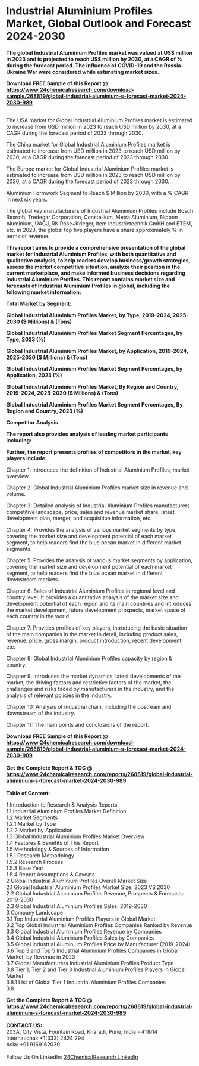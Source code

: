 <h1>Industrial Aluminium Profiles Market, Global Outlook and Forecast 2024-2030</h1><p><strong>The global Industrial Aluminium Profiles market was valued at US$ million in 2023 and is projected to reach US$ million by 2030, at a CAGR of % during the forecast period. The influence of COVID-19 and the Russia-Ukraine War were considered while estimating market sizes.</strong></p><p>
</p><p></p><div><b>Download FREE Sample of this Report @ 
            <a href="https://www.24chemicalresearch.com/download-sample/268819/global-industrial-aluminium-s-forecast-market-2024-2030-989">
            https://www.24chemicalresearch.com/download-sample/268819/global-industrial-aluminium-s-forecast-market-2024-2030-989</a></b></div><br><p>
</p><p>The USA market for Global Industrial Aluminium Profiles market is estimated to increase from USD million in 2023 to reach USD million by 2030, at a CAGR during the forecast period of 2023 through 2030.</p><p>
</p><p>The China market for Global Industrial Aluminium Profiles market is estimated to increase from USD million in 2023 to reach USD million by 2030, at a CAGR during the forecast period of 2023 through 2030.</p><p>
</p><p>The Europe market for Global Industrial Aluminium Profiles market is estimated to increase from USD million in 2023 to reach USD million by 2030, at a CAGR during the forecast period of 2023 through 2030.</p><p>
Aluminium Formwork Segment to Reach $ Million by 2030, with a % CAGR in next six years.</p><p>
The global key manufacturers of Industrial Aluminium Profiles include Bosch Rexroth, Tredegar Corporation, Constellium, Metra Aluminium, Nippon Aluminium, UACJ, RK Rose+Krieger, item Industrietechnik GmbH and ETEM, etc. in 2023, the global top five players have a share approximately % in terms of revenue.</p><p>
<strong>This report aims to provide a comprehensive presentation of the global market for Industrial Aluminium Profiles, with both quantitative and qualitative analysis, to help readers develop business/growth strategies, assess the market competitive situation, analyze their position in the current marketplace, and make informed business decisions regarding Industrial Aluminium Profiles. This report contains market size and forecasts of Industrial Aluminium Profiles in global, including the following market information:</strong></p><p>
</p><p>
<strong>Total Market by Segment:</strong></p><p>
<strong>Global Industrial Aluminium Profiles Market, by Type, 2019-2024, 2025-2030 ($ Millions) &amp; (Tons)</strong></p><p>
<strong>Global Industrial Aluminium Profiles Market Segment Percentages, by Type, 2023 (%)</strong></p><p>
</p><p>
<strong>Global Industrial Aluminium Profiles Market, by Application, 2019-2024, 2025-2030 ($ Millions) &amp; (Tons)</strong></p><p>
<strong>Global Industrial Aluminium Profiles Market Segment Percentages, by Application, 2023 (%)</strong></p><p>
</p><p>
<strong>Global Industrial Aluminium Profiles Market, By Region and Country, 2019-2024, 2025-2030 ($ Millions) &amp; (Tons)</strong></p><p>
<strong>Global Industrial Aluminium Profiles Market Segment Percentages, By Region and Country, 2023 (%)</strong></p><p>
</p><p>
<strong>Competitor Analysis</strong></p><p>
<strong>The report also provides analysis of leading market participants including:</strong></p><p>
</p><p>
<strong>Further, the report presents profiles of competitors in the market, key players include:</strong></p><p>
</p><p>
Chapter 1: Introduces the definition of Industrial Aluminium Profiles, market overview.</p><p>
Chapter 2: Global Industrial Aluminium Profiles market size in revenue and volume.</p><p>
Chapter 3: Detailed analysis of Industrial Aluminium Profiles manufacturers competitive landscape, price, sales and revenue market share, latest development plan, merger, and acquisition information, etc.</p><p>
Chapter 4: Provides the analysis of various market segments by type, covering the market size and development potential of each market segment, to help readers find the blue ocean market in different market segments.</p><p>
Chapter 5: Provides the analysis of various market segments by application, covering the market size and development potential of each market segment, to help readers find the blue ocean market in different downstream markets.</p><p>
Chapter 6: Sales of Industrial Aluminium Profiles in regional level and country level. It provides a quantitative analysis of the market size and development potential of each region and its main countries and introduces the market development, future development prospects, market space of each country in the world.</p><p>
Chapter 7: Provides profiles of key players, introducing the basic situation of the main companies in the market in detail, including product sales, revenue, price, gross margin, product introduction, recent development, etc.</p><p>
Chapter 8: Global Industrial Aluminium Profiles capacity by region &amp; country.</p><p>
Chapter 9: Introduces the market dynamics, latest developments of the market, the driving factors and restrictive factors of the market, the challenges and risks faced by manufacturers in the industry, and the analysis of relevant policies in the industry.</p><p>
Chapter 10: Analysis of industrial chain, including the upstream and downstream of the industry.</p><p>
Chapter 11: The main points and conclusions of the report.</p><div><b>Download FREE Sample of this Report @ 
            <a href="https://www.24chemicalresearch.com/download-sample/268819/global-industrial-aluminium-s-forecast-market-2024-2030-989">
            https://www.24chemicalresearch.com/download-sample/268819/global-industrial-aluminium-s-forecast-market-2024-2030-989</a></b></div><br><div><b>Get the Complete Report & TOC @ 
            <a href="https://www.24chemicalresearch.com/reports/268819/global-industrial-aluminium-s-forecast-market-2024-2030-989">
            https://www.24chemicalresearch.com/reports/268819/global-industrial-aluminium-s-forecast-market-2024-2030-989</a></b></div><br>
            <b>Table of Content:</b><p>1 Introduction to Research & Analysis Reports<br />
    1.1 Industrial Aluminium Profiles Market Definition<br />
    1.2 Market Segments<br />
        1.2.1 Market by Type<br />
        1.2.2 Market by Application<br />
    1.3 Global Industrial Aluminium Profiles Market Overview<br />
    1.4 Features & Benefits of This Report<br />
    1.5 Methodology & Sources of Information<br />
        1.5.1 Research Methodology<br />
        1.5.2 Research Process<br />
        1.5.3 Base Year<br />
        1.5.4 Report Assumptions & Caveats<br />
2 Global Industrial Aluminium Profiles Overall Market Size<br />
    2.1 Global Industrial Aluminium Profiles Market Size: 2023 VS 2030<br />
    2.2 Global Industrial Aluminium Profiles Revenue, Prospects & Forecasts: 2019-2030<br />
    2.3 Global Industrial Aluminium Profiles Sales: 2019-2030<br />
3 Company Landscape<br />
    3.1 Top Industrial Aluminium Profiles Players in Global Market<br />
    3.2 Top Global Industrial Aluminium Profiles Companies Ranked by Revenue<br />
    3.3 Global Industrial Aluminium Profiles Revenue by Companies<br />
    3.4 Global Industrial Aluminium Profiles Sales by Companies<br />
    3.5 Global Industrial Aluminium Profiles Price by Manufacturer (2019-2024)<br />
    3.6 Top 3 and Top 5 Industrial Aluminium Profiles Companies in Global Market, by Revenue in 2023<br />
    3.7 Global Manufacturers Industrial Aluminium Profiles Product Type<br />
    3.8 Tier 1, Tier 2 and Tier 3 Industrial Aluminium Profiles Players in Global Market<br />
        3.8.1 List of Global Tier 1 Industrial Aluminium Profiles Companies<br />
        3.8</p><div><b>Get the Complete Report & TOC @ 
            <a href="https://www.24chemicalresearch.com/reports/268819/global-industrial-aluminium-s-forecast-market-2024-2030-989">
            https://www.24chemicalresearch.com/reports/268819/global-industrial-aluminium-s-forecast-market-2024-2030-989</a></b></div><br><b>CONTACT US:</b><br>
            203A, City Vista, Fountain Road, Kharadi, Pune, India - 411014<br>
            International: +1(332) 2424 294<br>
            Asia: +91 9169162030 <br><br>
            Follow Us On LinkedIn: <a href="https://www.linkedin.com/company/24chemicalresearch/">24ChemicalResearch LinkedIn</a>